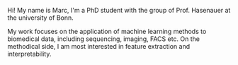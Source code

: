 Hi! My name is Marc, I'm a PhD student with the group of Prof. Hasenauer at the university of Bonn.

My work focuses on the application of machine learning methods to biomedical data, including sequencing, imaging, FACS etc. On the methodical side, I am most interested in feature extraction and interpretability.
